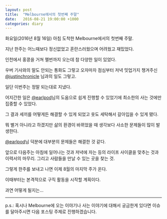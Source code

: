 ```yaml
---
layout: post
title:  "Melbourne에서의 첫번째 주말"
date:   2016-08-21 19:00:00 +1000
categories: diary
---
```


화요일(2016년 8월 16일) 아침 도착한 Melbourne에서의 첫번째 주말.

지난 한주는 어느때보다 정신없었고 혼란스러웠으며 어려웠고 재밌었다.

인천에서 홍콩을 거쳐 멜번까지 오는데 참 다양한 일이 있었다.

우버 기사와의 말도 안되는 통화도 그렇고 오자마자 점심부터 저녁 밋업가지 챙겨주신 [@justinchronicle](https://twitter.com/@justinchronicle) 님과의 일도 그렇고.

일단 이번주는 정말 되는대로 지냈다.

어지간한 일은 [@earlpod](https://twitter.com/earlpod)님의 도움으로 쉽게 진행할 수 있었기에 최소한의 사는 것에만 집중할 수 있었다.

그 결과 세끼를 어떻게든 해결할 수 있게 되었고 옷도 세탁해서 갈아입을 수 있게 됐다.

뭐 별거 아니라고 하겠지만 삶의 환경이 바뀌었을 때 생각보다 사소한 문제들이 많이 발생한다.

[@earlpod](https://twitter.com/earlpod)님 덕분에 대부분의 문제들은 해결한 것 같다.

앞으로 다음주는 아침에 일어나는 것과 저녁에 자는 등의 라이프 사이클을 맞추는 것과 이력서의 마무리. 그리고 사람들을 만날 수 있는 곳을 찾는 것.

그렇게 한주를 보내고 나면 이제 8월의 마지막 주가 온다.

이때부터는 본격적으로 구직 활동을 시작할 계획이다.

과연 어떻게 될지는...

-----

p.s.: 혹시나 Melbourne에 오는 이야기나 사는 이야기에 대해서 궁금한게 있다면 이슈를 달아주시면 다음 포스팅 주제로 진행하겠습니다.